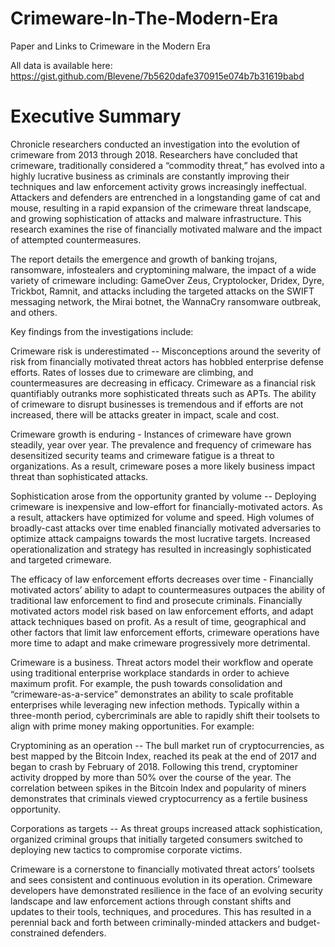# Crimeware-In-The-Modern-Era
Paper and Links to Crimeware in the Modern Era

All data is available here: 
https://gist.github.com/Blevene/7b5620dafe370915e074b7b31619babd

# Executive Summary

Chronicle researchers conducted an investigation into the evolution of crimeware from 2013 through 2018. Researchers have concluded that crimeware, traditionally considered a “commodity threat,” has evolved into a highly lucrative business as criminals are constantly improving their techniques and law enforcement activity grows increasingly ineffectual. Attackers and defenders are entrenched in a longstanding game of cat and mouse, resulting in a rapid expansion of the crimeware threat landscape, and growing sophistication of attacks and malware infrastructure. This research examines the rise of financially motivated malware and the impact of attempted countermeasures. 

The report details the emergence and growth of banking trojans, ransomware, infostealers and cryptomining malware, the impact of a wide variety of crimeware including: GameOver Zeus, Cryptolocker, Dridex, Dyre, Trickbot, Ramnit, and attacks including the targeted attacks on the SWIFT messaging network, the Mirai botnet, the WannaCry ransomware outbreak, and others.

Key findings from the investigations include:

Crimeware risk is underestimated -- Misconceptions around the severity of risk from financially motivated threat actors has hobbled enterprise defense efforts. Rates of losses due to crimeware are climbing, and countermeasures are decreasing in efficacy. Crimeware as a financial risk quantifiably outranks more sophisticated threats such as APTs. The ability of crimeware to disrupt businesses is tremendous and if efforts are not increased, there will be attacks greater in impact, scale and cost. 

Crimeware growth is enduring - Instances of crimeware have grown steadily, year over year. The prevalence and frequency of crimeware has desensitized security teams and crimeware fatigue is a threat to organizations. As a result, crimeware poses a more likely business impact threat than sophisticated attacks.

Sophistication arose from the opportunity granted by volume  -- Deploying crimeware is inexpensive and low-effort for financially-motivated actors. As a result, attackers have optimized for volume and speed. High volumes of broadly-cast attacks over time enabled financially motivated adversaries to optimize attack campaigns towards the most lucrative targets. Increased operationalization and strategy has resulted in increasingly sophisticated and targeted crimeware.

The efficacy of law enforcement efforts decreases over time - Financially motivated actors’ ability to adapt to countermeasures outpaces the ability of traditional law enforcement to find and prosecute criminals. Financially motivated actors model risk based on law enforcement efforts, and adapt attack techniques based on profit. As a result of time, geographical and other factors that limit law enforcement efforts, crimeware operations have more time to adapt and make crimeware progressively more detrimental.

Crimeware is a business. Threat actors model their workflow and operate using traditional enterprise workplace standards in order to achieve maximum profit. For example, the push towards consolidation and “crimeware-as-a-service” demonstrates an ability to scale profitable enterprises while leveraging new infection methods. Typically within a three-month period, cybercriminals are able to rapidly shift their toolsets to align with prime money making opportunities. For example:

Cryptomining as an operation -- The bull market run of cryptocurrencies, as best mapped by the Bitcoin Index, reached its peak at the end of 2017 and began to crash by February of 2018. Following this trend, cryptominer activity dropped by more than 50% over the course of the year. The correlation between spikes in the Bitcoin Index and popularity of miners demonstrates that criminals viewed cryptocurrency as a fertile business opportunity.

Corporations as targets -- As threat groups increased attack sophistication, organized criminal groups that initially targeted consumers switched to deploying new tactics to compromise corporate victims.

Crimeware is a cornerstone to financially motivated threat actors’ toolsets and sees consistent and continuous evolution in its operation. Crimeware developers have demonstrated resilience in the face of an evolving security landscape and law enforcement actions through constant shifts and updates to their tools, techniques, and procedures. This has resulted in a perennial back and forth between criminally-minded attackers and budget-constrained defenders. 
